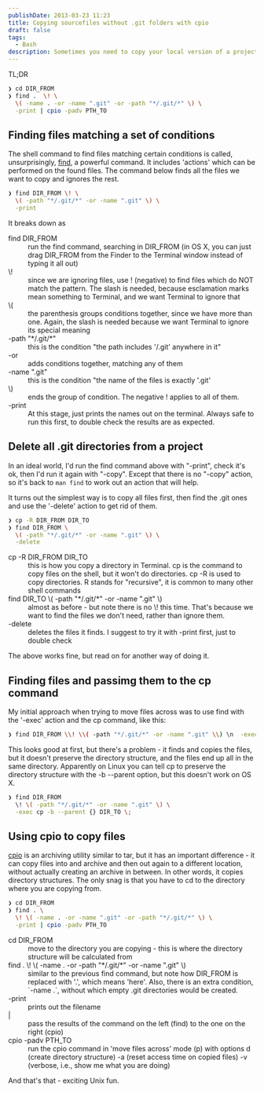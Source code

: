 ```yaml
---
publishDate: 2013-03-23 11:23
title: Copying sourcefiles without .git folders with cpio
draft: false
tags:
  - Bash
description: Sometimes you need to copy your local version of a project under subversion to a new location, without all the .git stuff. Here's a couple of ways of doing it.
---
```


TL;DR

```bash
❯ cd DIR_FROM
❯ find .  \! \
  \( -name . -or -name ".git" -or -path "*/.git/*" \) \
  -print | cpio -padv PTH_TO
```

## Finding files matching a set of conditions

The shell command to find files matching certain conditions is called, unsurprisingly, [find](http://unixhelp.ed.ac.uk/CGI/man-cgi?find), a powerful command. It includes 'actions' which can be performed on the found files. The command below finds all the files we want to copy and ignores the rest.

```bash
❯ find DIR_FROM \! \
  \( -path "*/.git/*" -or -name ".git" \) \
  -print
```

It breaks down as

<dl class="code-breakdown">
<dt>find DIR_FROM</dt>
<dd>run the find command, searching in DIR_FROM (in OS X, you can just drag DIR_FROM from the Finder to the Terminal window instead of typing it all out)</dd>

<dt>\!</dt>
<dd>since we are ignoring files, use ! (negative) to find files which do NOT match the pattern. The slash is needed, because esclamation marks mean something to Terminal, and we want Terminal to ignore that</dd>

<dt>\( </dt>
<dd>the parenthesis groups conditions together, since we have more than one. Again, the slash is needed because we want Terminal to ignore its special meaning</dd>

<dt>-path "*/.git/*"</dt>
<dd>this is the condition "the path includes '/.git' anywhere in it"</dd>

<dt>-or</dt>
<dd>adds conditions together, matching any of them</dd>

<dt>-name ".git"</dt>
<dd>this is the condition "the name of the files is exactly '.git'</dd>

<dt>\)</dt>
<dd>ends the group of condition. The negative ! applies to all of them.</dd>

<dt>-print</dt>
<dd>At this stage, just prints the names out on the terminal. Always safe to run this first, to double check the results are as expected.</dd>
</dl>

## Delete all .git directories from a project

In an ideal world, I'd run the find command above with "-print", check it's ok, then I'd run it again with "-copy". Except that there is no "-copy" action, so it's back to `man find` to work out an action that will help.

It turns out the simplest way is to copy all files first, then find the .git ones and use the '-delete' action to get rid of them.

```bash
❯ cp -R DIR_FROM DIR_TO
❯ find DIR_FROM \
  \( -path "*/.git/*" -or -name ".git" \) \
  -delete
```

<dl class="code-breakdown">
<dt>cp -R DIR_FROM DIR_TO</dt>
<dd>this is how you copy a directory in Terminal. cp is the command to copy files on the shell, but it won't do directories. cp -R is used to copy directories. R stands for "recursive", it is common to many other shell commands</dd>

<dt class="long-line">find DIR_TO \( -path "*/.git/*" -or -name ".git" \)</dt>
<dd class="long-line">almost as before - but note there is no \! this time. That's because we want to find the files we don't need, rather than ignore them.</dd>

<dt>-delete</dt>
<dd>deletes the files it finds. I suggest to try it with -print first, just to double check</dd>
</dl>

The above works fine, but read on for another way of doing it.

## Finding files and passimg them to the cp command

My initial approach when trying to move files across was to use find with the '-exec' action and the cp command, like this:

```bash
❯ find DIR_FROM \\! \\( -path "*/.git/*" -or -name ".git" \\) \n  -exec cp {} DIR_TO \\;
```

This looks good at first, but there's a problem - it finds and copies the files, but it doesn't preserve the directory structure, and the files end up all in the same directory. Apparently on Linux you can tell cp to preserve the directory structure with the -b --parent option, but this doesn't work on OS X.

```bash
❯ find DIR_FROM
  \! \( -path "*/.git/*" -or -name ".git" \) \
  -exec cp -b --parent {} DIR_TO \;
```

## Using cpio to copy files

[cpio](http://en.wikipedia.org/wiki/Cpio) is an archiving utility similar to tar, but it has an important difference - it can copy files into and archive and then out again to a different location, without actually creating an archive in between. In other words, it copies directory structures. The only snag is that you have to cd to the directory where you are copying from.

```bash
❯ cd DIR_FROM
❯ find . \
  \! \( -name . -or -name ".git" -or -path "*/.git/*" \) \
  -print | cpio -padv PTH_TO
```

<dl class="code-breakdown">
<dt>cd DIR_FROM</dt>
<dd>move to the directory you are copying - this is where the directory structure will be calculated from</dd>

<dt class="long-line">find . \! \(  -name . -or -path "*/.git/*" -or -name ".git" \)</dt>
<dd class="long-line">similar to the previous find command, but note how DIR_FROM is replaced with '.', which means 'here'. Also, there is an extra condition, `-name .`, without which empty .git directories would be created.</dd>

<dt>-print </dt>
<dd>prints out the filename</dd>

<dt>|</dt>
<dd>pass the results of the command on the left (find) to the one on the right (cpio)</dd>

<dt>cpio -padv PTH_TO</dt>
<dd>run the cpio command in 'move files across' mode (p) with options d (create directory structure) -a (reset access time on copied files) -v (verbose, i.e., show me what you are doing)</dd>
</dl>

And that's that - exciting Unix fun.
